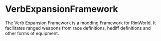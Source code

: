 # VerbExpansionFramework
The Verb Expansion Framework is a modding Framework for RimWorld. It facilitates ranged weapons from race definitions, hediff definitions and other forms of equipment.
